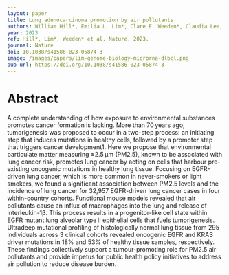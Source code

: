 ```yaml
---
layout: paper
title: Lung adenocarcinoma promotion by air pollutants
authors: William Hill*, Emilia L. Lim*, Clare E. Weeden*, Claudia Lee, Marcellus Augustine, Kezhong Chen, Feng-Che Kuan, Fabio Marongiu, Edward J. Evans, David A. Moore, Felipe S. Rodrigues, Oriol Pich, Bjorn Bakker, Hongui Cha, Renelle Myers, Febe van Maldegem, Jesse Boumelha, Selvaraju Veeriah, Andrew Rowan, Cristina Naceur-Lombardelli, Takahiro Karasaki, Monica Sivakumar, Swapnanil De, Deborah R. Caswell, Ai Nagano, James R. M. Black, Carlos Martínez-Ruiz, Min Hyung Ryu, Ryan D. Huff, Shijia Li, Marie-Julie Favé, Alastair Magness, Alejandro Suárez-Bonnet, Simon L. Priestnall, Margreet Lüchtenborg, Katrina Lavelle, Joanna Pethick, Steven Hardy, Fiona E. McRonald, Meng-Hung Lin, Clara I. Troccoli, Moumita Ghosh, York E. Miller, Daniel T. Merrick, Robert L. Keith, Maise Al Bakir, Chris Bailey, Mark S. Hill, Lao H. Saal, Yilun Chen, Anthony M. George, Christopher Abbosh, Nnennaya Kanu, Se-Hoon Lee, Nicholas McGranahan, Christine D. Berg, Peter Sasieni, Richard Houlston, Clare Turnbull, Stephen Lam, Philip Awadalla, Eva Grönroos, Julian Downward, Tyler Jacks, Christopher Carlsten, Ilaria Malanchi, Allan Hackshaw, Kevin Litchfield, James DeGregori, Mariam Jamal-Hanjani, Charles Swanton. 
year: 2023
ref: Hill*, Lim*, Weeden* et al. Nature. 2023.
journal: Nature
doi: 10.1038/s41586-023-05874-3
image: /images/papers/lim-genome-biology-microrna-dlbcl.png
pub-url: https://doi.org/10.1038/s41586-023-05874-3
---
```


# Abstract

A complete understanding of how exposure to environmental substances promotes cancer formation is lacking. More than 70 years ago, tumorigenesis was proposed to occur in a two-step process: an initiating step that induces mutations in healthy cells, followed by a promoter step that triggers cancer development1. Here we propose that environmental particulate matter measuring ≤2.5 μm (PM2.5), known to be associated with lung cancer risk, promotes lung cancer by acting on cells that harbour pre-existing oncogenic mutations in healthy lung tissue. Focusing on EGFR-driven lung cancer, which is more common in never-smokers or light smokers, we found a significant association between PM2.5 levels and the incidence of lung cancer for 32,957 EGFR-driven lung cancer cases in four within-country cohorts. Functional mouse models revealed that air pollutants cause an influx of macrophages into the lung and release of interleukin-1β. This process results in a progenitor-like cell state within EGFR mutant lung alveolar type II epithelial cells that fuels tumorigenesis. Ultradeep mutational profiling of histologically normal lung tissue from 295 individuals across 3 clinical cohorts revealed oncogenic EGFR and KRAS driver mutations in 18% and 53% of healthy tissue samples, respectively. These findings collectively support a tumour-promoting role for  PM2.5 air pollutants  and provide impetus for public health policy initiatives to address air pollution to reduce disease burden.